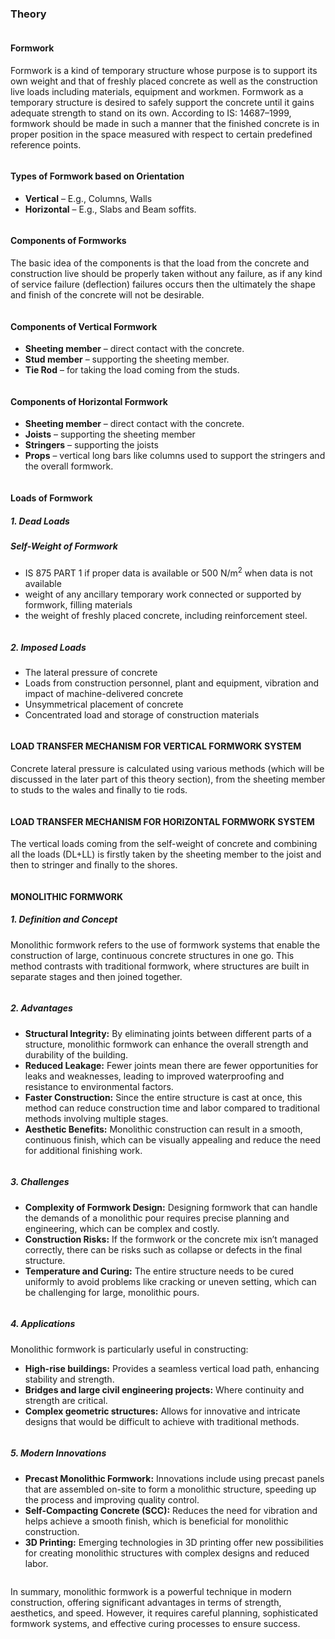 ### Theory

<div style="float: left; width:100%;">

#### Formwork<br>
Formwork is a kind of temporary structure whose purpose is to support its own weight and that of freshly placed concrete as well as the construction live loads including materials, equipment and workmen. Formwork as a temporary structure is desired to safely support the concrete until it gains adequate strength to stand on its own. According to IS: 14687–1999, formwork should be made in such a manner that the finished concrete is in proper position in the space measured with respect to certain predefined reference points.<br>
</div>

<div style="float: left; width:100%;">

#### Types of Formwork based on Orientation<br>

- <b>Vertical</b> – E.g., Columns, Walls
- <b>Horizontal</b> – E.g., Slabs and Beam soffits.
</div>

<div style="float: left; width:100%;">

#### Components of Formworks<br>
The basic idea of the components is that the load from the concrete and construction live should be properly taken without any failure, as if any kind of service failure (deflection) failures occurs then the ultimately the shape and finish of the concrete will not be desirable.<br>
</div>

<div style="float: left; width:100%;">

#### Components of Vertical Formwork<br>

- <b>Sheeting member</b> – direct contact with the concrete.
- <b>Stud member</b> – supporting the sheeting member.
- <b>Tie Rod</b> – for taking the load coming from the studs.
</div>

<div style="float: left; width:100%;">

#### Components of Horizontal Formwork<br>

- <b>Sheeting member</b> – direct contact with the concrete.
- <b>Joists</b> – supporting the sheeting member
- <b>Stringers</b> – supporting the joists
- <b>Props</b> – vertical long bars like columns used to support the stringers and the overall formwork.
</div>

<div style="float: left; width:100%;">

#### Loads of Formwork<br>

##### 1. Dead Loads

##### Self-Weight of Formwork

- IS 875 PART 1 if proper data is available or 500 N/m<sup>2</sup> when data is not available<br>
- weight of any ancillary temporary work connected or supported by formwork, filling materials<br>
- the weight of freshly placed concrete, including reinforcement steel.<br>
</div>

<div style="float: left; width:100%;">

##### 2. Imposed Loads

- The lateral pressure of concrete<br>
- Loads from construction personnel, plant and equipment, vibration and impact of machine-delivered concrete<br>
- Unsymmetrical placement of concrete<br>
- Concentrated load and storage of construction materials<br>
</div>

<div style="float: left; width:100%;">

#### LOAD TRANSFER MECHANISM FOR VERTICAL FORMWORK SYSTEM<br>
Concrete lateral pressure is calculated using various methods (which will be discussed in the later part of this theory section), from the sheeting member to studs to the wales and finally to tie rods.
</div>

<div style="float: left; width:100%;">

#### LOAD TRANSFER MECHANISM FOR HORIZONTAL FORMWORK SYSTEM<br>
The vertical loads coming from the self-weight of concrete and combining all the loads (DL+LL) is firstly taken by the sheeting member to the joist and then to stringer and finally to the shores.
</div>

<div style="float: left; width:100%;">

#### MONOLITHIC FORMWORK<br>

##### 1. Definition and Concept<br>

Monolithic formwork refers to the use of formwork systems that enable the construction of large, continuous concrete structures in one go. This method contrasts with traditional formwork, where structures are built in separate stages and then joined together.<br>

</div>

<div style="float: left; width:100%;">

##### 2. Advantages<br>
- <b>Structural Integrity:</b> By eliminating joints between different parts of a structure, monolithic formwork can enhance the overall strength and durability of the building.<br>
- <b>Reduced Leakage:</b> Fewer joints mean there are fewer opportunities for leaks and weaknesses, leading to improved waterproofing and resistance to environmental factors.<br>
- <b>Faster Construction:</b> Since the entire structure is cast at once, this method can reduce construction time and labor compared to traditional methods involving multiple stages.<br>
- <b>Aesthetic Benefits:</b> Monolithic construction can result in a smooth, continuous finish, which can be visually appealing and reduce the need for additional finishing work.<br>

</div>

<div style="float: left; width:100%;">

##### 3. Challenges<br>
- <b>Complexity of Formwork Design:</b> Designing formwork that can handle the demands of a monolithic pour requires precise planning and engineering, which can be complex and costly.<br>
- <b>Construction Risks:</b> If the formwork or the concrete mix isn’t managed correctly, there can be risks such as collapse or defects in the final structure.<br>
- <b>Temperature and Curing:</b> The entire structure needs to be cured uniformly to avoid problems like cracking or uneven setting, which can be challenging for large, monolithic pours.<br>

</div>

<div style="float: left; width:100%;">

##### 4. Applications<br>
Monolithic formwork is particularly useful in constructing:<br>

- <b>High-rise buildings:</b> Provides a seamless vertical load path, enhancing stability and strength.<br>
- <b>Bridges and large civil engineering projects:</b> Where continuity and strength are critical.<br>
- <b>Complex geometric structures:</b> Allows for innovative and intricate designs that would be difficult to achieve with traditional methods.<br>

</div>

<div style="float: left; width:100%;">

##### 5. Modern Innovations<br>

- <b>Precast Monolithic Formwork:</b> Innovations include using precast panels that are assembled on-site to form a monolithic structure, speeding up the process and improving quality control.<br>
- <b>Self-Compacting Concrete (SCC):</b> Reduces the need for vibration and helps achieve a smooth finish, which is beneficial for monolithic construction.<br>
- <b>3D Printing:</b> Emerging technologies in 3D printing offer new possibilities for creating monolithic structures with complex designs and reduced labor.<br>

</div>
<div style="float: left; width:100%;">

In summary, monolithic formwork is a powerful technique in modern construction, offering significant advantages in terms of strength, aesthetics, and speed. However, it requires careful planning, sophisticated formwork systems, and effective curing processes to ensure success.<br>
</div>
